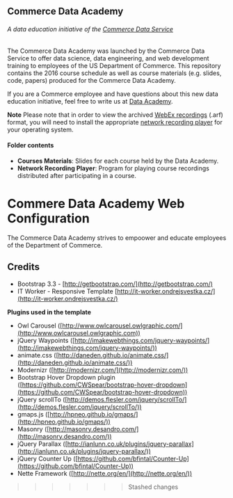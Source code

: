 ## Commerce Data Academy
###### *A data education initiative of the [Commerce Data Service](https://commerce.gov/dataservice)*

The Commerce Data Academy was launched by the Commerce Data Service to offer data science, data engineering, and web development training to employees of the US Department of Commerce.  This repository contains the 2016 course schedule as well as course materials (e.g. slides, code, papers) produced for the Commerce Data Academy.

If you are a Commerce employee and have questions about this new data education initiative, feel free to write us at [Data Academy](mailto:DataAcademy@doc.gov).


**Note** Please note that in order to view the archived [WebEx recordings](https://www.webex.com/play-webex-recording.html) (.arf) format, you will need to install the appropriate [network recording player](https://github.com/CommerceDataService/Commerce_Data_Academy_Courses/tree/master/Network%20Recording%20Player) for your operating system.


#### Folder contents
- **Courses Materials**: Slides for each course held by the Data Academy.
- **Network Recording Player**: Program for playing course recordings distributed after participating in a course.

# Commere Data Academy Web Configuration #

The Commerce Data Academy strives to empoower and educate employees of the Department of Commerce.


## Credits ##

- Bootstrap 3.3 - [http://getbootstrap.com/](http://getbootstrap.com/)
- IT Worker - Responsive Template [http://it-worker.ondrejsvestka.cz/](http://it-worker.ondrejsvestka.cz/)

**Plugins used in the template**

- Owl Carousel ([http://www.owlcarousel.owlgraphic.com/](http://www.owlcarousel.owlgraphic.com))
- jQuery Waypoints ([http://imakewebthings.com/jquery-waypoints/](http://imakewebthings.com/jquery-waypoints/))
- animate.css ([http://daneden.github.io/animate.css/](http://daneden.github.io/animate.css/))
- Modernizr ([http://modernizr.com/](http://modernizr.com/)) 
- Bootstrap Hover Dropdown plugin ([https://github.com/CWSpear/bootstrap-hover-dropdown](https://github.com/CWSpear/bootstrap-hover-dropdown))
- jQuery scrollTo ([http://demos.flesler.com/jquery/scrollTo/](http://demos.flesler.com/jquery/scrollTo/))
- gmaps.js ([http://hpneo.github.io/gmaps/](http://hpneo.github.io/gmaps/))
- Masonry ([http://masonry.desandro.com/](http://masonry.desandro.com/))
- jQuery Parallax ([http://ianlunn.co.uk/plugins/jquery-parallax](http://ianlunn.co.uk/plugins/jquery-parallax/))
- jQuery Counter Up ([https://github.com/bfintal/Counter-Up](https://github.com/bfintal/Counter-Up))
- Nette Framework ([http://nette.org/en/](http://nette.org/en/))

>>>>>>> Stashed changes

